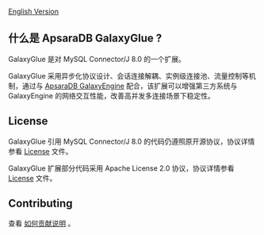 
[English Version](../../README.md)

## 什么是 ApsaraDB GalaxyGlue ?
GalaxyGlue 是对 MySQL Connector/J 8.0 的一个扩展。

GalaxyGlue 采用异步化协议设计、会话连接解耦、实例级连接池、流量控制等机制，通过与 [ApsaraDB GalaxyEngine](https://github.com/ApsaraDB/galaxyengine) 配合，该扩展可以增强第三方系统与 GalaxyEngine 的网络交互性能，改善高并发多连接场景下稳定性。

## License
GalaxyGlue 引用 MySQL Connector/J 8.0 的代码仍遵照原开源协议，协议详情参看 [License](https://github.com/mysql/mysql-connector-j/blob/release/8.0/LICENSE) 文件。

GalaxyGlue 扩展部分代码采用 Apache License 2.0 协议，协议详情参看 [License](../../LICENSE) 文件。

## Contributing
查看 [如何贡献说明](https://github.com/ApsaraDB/galaxysql#contributing) 。
